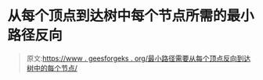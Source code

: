 # 从每个顶点到达树中每个节点所需的最小路径反向

> 原文:[https://www . geesforgeks . org/最小路径需要从每个顶点反向到达树中的每个节点/](https://www.geeksforgeeks.org/minimum-path-need-to-reverse-to-reach-each-node-in-a-tree-from-each-vertex/)